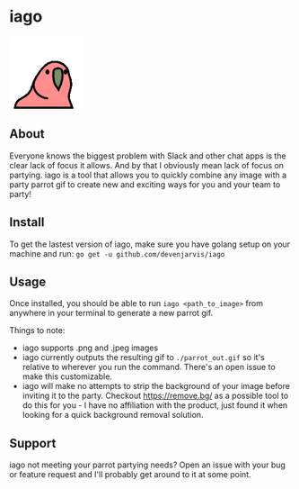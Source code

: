 # iago
![alt text](https://raw.githubusercontent.com/devenjarvis/iago/master/data/parrot.gif)

## About
Everyone knows the biggest problem with Slack and other chat apps is the clear lack of focus it allows. And by that I obviously mean lack of focus on partying. iago is a tool that allows you to quickly combine any image with a party parrot gif to create new and exciting ways for you and your team to party! 

## Install
To get the lastest version of iago, make sure you have golang setup on your machine and run:
`go get -u github.com/devenjarvis/iago`

## Usage
Once installed, you should be able to run `iago <path_to_image>` from anywhere in your terminal to generate a new parrot gif.

Things to note:
- iago supports .png and .jpeg images
- iago currently outputs the resulting gif to `./parrot_out.gif` so it's relative to wherever you run the command. There's an open issue to make this customizable.
- iago will make no attempts to strip the background of your image before inviting it to the party. Checkout https://remove.bg/ as a possible tool to do this for you - I have no affiliation with the product, just found it when looking for a quick background removal solution.

## Support
iago not meeting your parrot partying needs? Open an issue with your bug or feature request and I'll probably get around to it at some point.